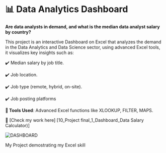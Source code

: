 # 📊 Data Analytics Dashboard

**Are data analysts in demand, and what is the median data analyst salary by country?**

This project is an interactive Dashboard on Excel that analyzes the demand in the Data Analytics and Data Science sector, using advanced Excel tools, it visualizes key insights such as:

✔️ Median salary by job title.

✔️ Job location.

✔️ Job type (remote, hybrid, on-site).

✔️ Job posting platforms

**🔧 Tools Used**:  Advanced Excel functions like XLOOKUP, FILTER, MAPS.

📂 [Check my work here] [10_Project final_1_Dashboard_Data Salary Calculator)]

![DASHBOARD](https://github.com/user-attachments/assets/aee71771-5fed-4aa5-b37c-c32f8cbaded6)


 My Project demostrating my Excel skill
